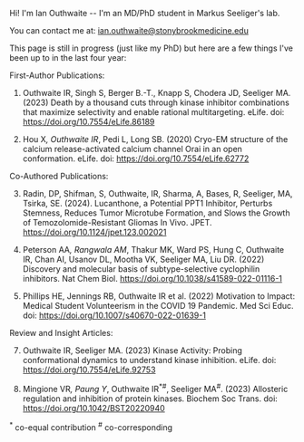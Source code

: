 Hi! I'm Ian Outhwaite -- I'm an MD/PhD student in Markus Seeliger's lab.

You can contact me at: ian.outhwaite@stonybrookmedicine.edu

This page is still in progress (just like my PhD) but here are a few things I've been up to in the last four year:

First-Author Publications:

1.	Outhwaite IR, Singh S, Berger B.-T., Knapp S, Chodera JD, Seeliger MA. (2023) Death by a thousand cuts through kinase inhibitor combinations that maximize selectivity and enable rational multitargeting. eLife. doi: https://doi.org/10.7554/eLife.86189

2.	Hou X<sup>*</sup>, Outhwaite IR<sup>*</sup>, Pedi L, Long SB. (2020) Cryo-EM structure of the calcium release-activated calcium channel Orai in an open conformation. eLife. doi: https://doi.org/10.7554/eLife.62772

Co-Authored Publications:

3.	Radin, DP, Shifman, S, Outhwaite, IR, Sharma, A, Bases, R, Seeliger, MA, Tsirka, SE. (2024). Lucanthone, a Potential PPT1 Inhibitor, Perturbs Stemness, Reduces Tumor Microtube Formation, and Slows the Growth of Temozolomide-Resistant Gliomas In Vivo. JPET. https://doi.org/10.1124/jpet.123.002021

4.	Peterson AA<sup>*</sup>, Rangwala AM<sup>*</sup>, Thakur MK, Ward PS, Hung C, Outhwaite IR, Chan AI, Usanov DL, Mootha VK, Seeliger MA, Liu DR. (2022) Discovery and molecular basis of subtype-selective cyclophilin inhibitors. Nat Chem Biol. https://doi.org/10.1038/s41589-022-01116-1

5.	Phillips HE, Jennings RB, Outhwaite IR et al. (2022) Motivation to Impact: Medical Student Volunteerism in the COVID 19 Pandemic. Med Sci Educ. doi: https://doi.org/10.1007/s40670-022-01639-1

Review and Insight Articles:

7.	Outhwaite IR, Seeliger MA. (2023) Kinase Activity: Probing conformational dynamics to understand kinase inhibition. eLife. doi: https://doi.org/10.7554/eLife.92753

8.	Mingione VR<sup>*</sup>, Paung Y<sup>*</sup>, Outhwaite IR<sup>*#</sup>, Seeliger MA<sup>#</sup>. (2023) Allosteric regulation and inhibition of protein kinases. Biochem Soc Trans. doi: https://doi.org/10.1042/BST20220940

<sup>*</sup> co-equal contribution
<sup>#</sup> co-corresponding